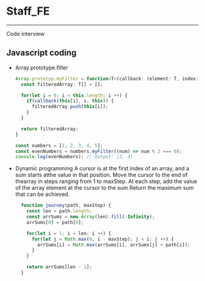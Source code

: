 # Staff_FE

---
Code interview

## Javascript coding

- Array.prototype.filter

  ```typescript
  Array.prototyp.myFilter = function<T>(callback: (element: T, index: number, array: T[]) => boolean): T[] {
    const filteredArray: T[] = [];

    for(let i = 0; i < this.length; i ++) {
      if(callback(this[i], i, this)) {
        filteredArray.push(this[i]);
      }
    }

    return filteredArray;
  }

  const numbers = [1, 2, 3, 4, 5];
  const evenNumbers = numbers.myFilter((num) => num % 2 === 0);
  console.log(evenNumbers); // Output: [2, 4]
  ```

- Dynamic programming
A cursor is at the first index of an array, and a sum starts atthe value in that position. Move the cursor to the end of thearray in steps ranging from 1 to maxStep. At each step, add the value of the array element at the cursor to the sum.Return the maximum sum that can be achieved.

  ```javascript
    function journey(path, maxStep) {
      const len = path.length;
      const arrSums = new Array(len).fill(-Infinity);
      arrSums[0] = path[0];

      for(let i = 1; i < len; i ++) {
        for(let j = Math.max(0, i - maxStep); j < i; j ++) {
          arrSums[i] = Math.max(arrSums[i], arrSums[j] + path[i]);
        }
      }

      return arrSums[len - 1];
    }
  ```
